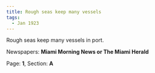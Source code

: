 ```yaml
---  
title: Rough seas keep many vessels  
tags:  
  - Jan 1923  
---  
```

  
Rough seas keep many vessels in port.  
  
Newspapers: **Miami Morning News or The Miami Herald**  
  
Page: **1**, Section: **A** 
